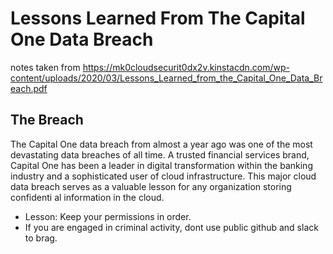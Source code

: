 # Lessons Learned From The Capital One Data Breach

notes taken from <https://mk0cloudsecurit0dx2v.kinstacdn.com/wp-content/uploads/2020/03/Lessons_Learned_from_the_Capital_One_Data_Breach.pdf>

## The Breach 

The  Capital  One  data  breach  from  almost  a  year  ago  was  one  of  the  most  devastating data  breaches  of  all  time.  A  trusted financial  services  brand,  Capital  One  has  been  a leader  in  digital  transformation  within  the  banking  industry  and  a  sophisticated  user of  cloud  infrastructure.  This  major  cloud  data  breach  serves  as  a  valuable  lesson  for any  organization  storing  confidenti al  information  in  the  cloud.

- Lesson: Keep your permissions in order.
- If you are engaged in criminal activity, dont use public github and slack to brag.

